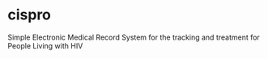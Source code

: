 # cispro
Simple Electronic Medical Record System for the tracking and treatment for People Living with HIV
